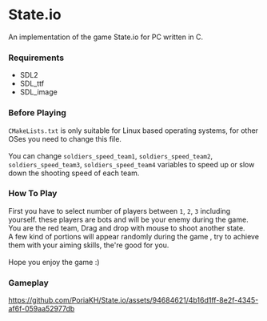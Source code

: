 # State.io
An implementation of the game State.io for PC written in C.<br/>

### Requirements
  - SDL2
  - SDL_ttf
  - SDL_image

### Before Playing
`CMakeLists.txt` is only suitable for Linux based operating systems, for other OSes you need to change this file.<br/>
<br/>
You can change `soldiers_speed_team1`, `soldiers_speed_team2`, `soldiers_speed_team3`, `soldiers_speed_team4` variables to speed up or slow down the shooting speed of each team.

### How To Play
First you have to select number of players between  `1`, `2`, `3` including yourself. these players are bots and will be your enemy during the game.<br/>
You are the red team, Drag and drop with mouse to shoot another state.<br />
A few kind of portions will appear randomly during the game , try to achieve them with your aiming skills, the're good for you. <br/>
<br/>
Hope you enjoy the game :)

### Gameplay
https://github.com/PoriaKH/State.io/assets/94684621/4b16d1ff-8e2f-4345-af6f-059aa52977db
